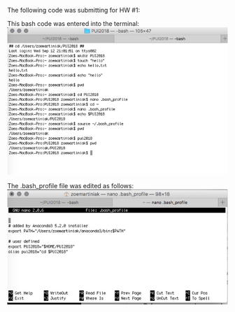 The following code was submitting for HW #1:

This bash code was entered into the terminal:
![Alt text](../HW1_zem232/Bash_terminal_code.jpeg)

The .bash_profile file was edited as follows:
![Alt text](../HW1_zem232/Edit_bash_profile.jpeg)
